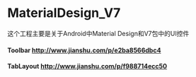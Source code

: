 # MaterialDesign_V7
这个工程主要是关于Android中Material Design和V7包中的UI控件

  #### Toolbar http://www.jianshu.com/p/e2ba8566dbc4
  #### TabLayout http://www.jianshu.com/p/f988714ecc50
